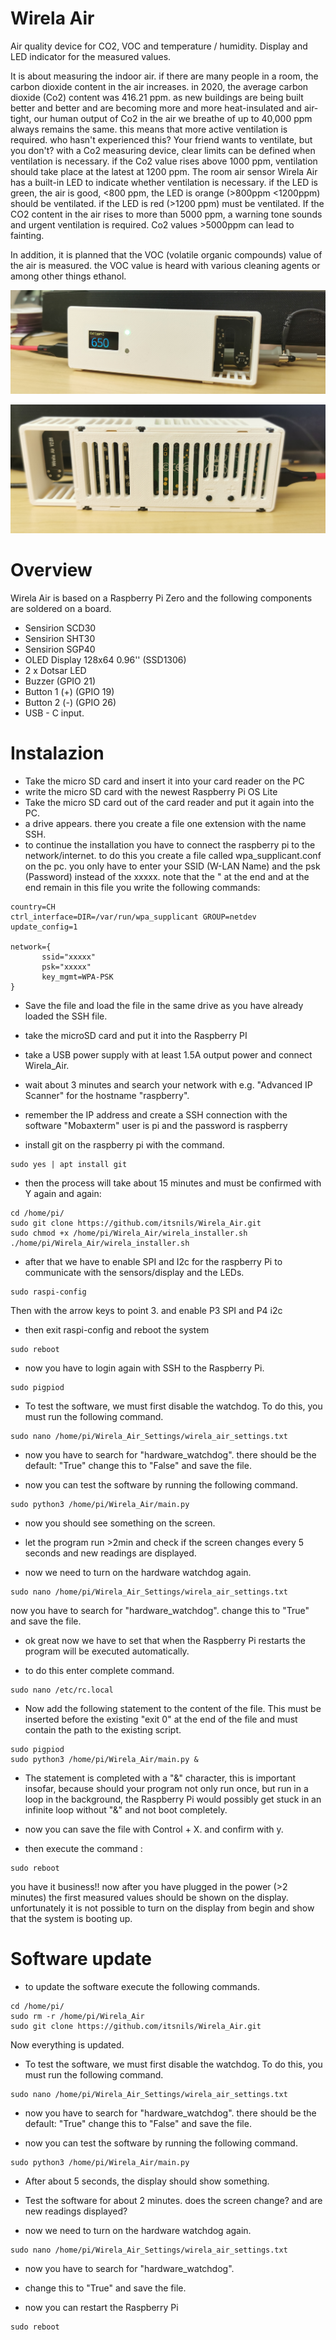 # Wirela Air
Air quality device for CO2, VOC and temperature / humidity. Display and LED indicator for the measured values.

It is about measuring the indoor air. if there are many people in a room, the carbon dioxide content in the air increases. in 2020, the average carbon dioxide (Co2) content was 416.21 ppm. as new buildings are being built better and better and are becoming more and more heat-insulated and air-tight, our human output of Co2 in the air we breathe of up to 40,000 ppm always remains the same. this means that more active ventilation is required. who hasn't experienced this? Your friend wants to ventilate, but you don't? with a Co2 measuring device, clear limits can be defined when ventilation is necessary. if the Co2 value rises above 1000 ppm, ventilation should take place at the latest at 1200 ppm. The room air sensor Wirela Air has a built-in LED to indicate whether ventilation is necessary. if the LED is green, the air is good, <800 ppm, the LED is orange (>800ppm <1200ppm) should be ventilated. if the LED is red (>1200 ppm) must be ventilated. If the CO2 content in the air rises to more than 5000 ppm, a warning tone sounds and urgent ventilation is required. Co2 values >5000ppm can lead to fainting. 

In addition, it is planned that the VOC (volatile organic compounds) value of the air is measured. the VOC value is heard with various cleaning agents or among other things ethanol.

![](Images/Wirela.PNG)

![](Images/Wirela%20back.PNG)

# Overview
Wirela Air is based on a Raspberry Pi Zero and the following components are soldered on a board.
* Sensirion SCD30
* Sensirion SHT30
* Sensirion SGP40
* OLED Display 128x64 0.96'' (SSD1306)
* 2 x Dotsar LED
* Buzzer (GPIO 21)
* Button 1 (+) (GPIO 19)
* Button 2 (-) (GPIO 26)
* USB - C input.


# Instalazion
* Take the micro SD card and insert it into your card reader on the PC
* write the micro SD card with the newest Raspberry Pi OS Lite
* Take the micro SD card out of the card reader and put it again into the PC.
* a drive appears. there you create a file one extension with the name SSH.
* to continue the installation you have to connect the raspberry pi to the network/internet. 
  to do this you create a file called wpa_supplicant.conf on the pc. you only have to enter your SSID (W-LAN Name) and the psk (Password) instead of the xxxxx. note that the " at the end and at the end remain
  in this file you write the following commands:
````
country=CH
ctrl_interface=DIR=/var/run/wpa_supplicant GROUP=netdev
update_config=1

network={
       ssid="xxxxx"
       psk="xxxxx"
       key_mgmt=WPA-PSK
}
````

* Save the file and load the file in the same drive as you have already loaded the SSH file.

* take the microSD card and put it into the Raspberry PI

* take a USB power supply with at least 1.5A output power and connect Wirela_Air.

* wait about 3 minutes and search your network with e.g. "Advanced IP Scanner" for the hostname "raspberry".

* remember the IP address and create a SSH connection with the software "Mobaxterm" user is pi and the password is raspberry

* install git on the raspberry pi with the command.

````
sudo yes | apt install git
````


* then the process will take about 15 minutes and must be confirmed with Y again and again: 

````
cd /home/pi/
sudo git clone https://github.com/itsnils/Wirela_Air.git
sudo chmod +x /home/pi/Wirela_Air/wirela_installer.sh
./home/pi/Wirela_Air/wirela_installer.sh
````

* after that we have to enable SPI and I2c for the raspberry Pi to communicate with the sensors/display and the LEDs.
````
sudo raspi-config
````
Then with the arrow keys to point 3.
and enable P3 SPI and P4 i2c

* then exit raspi-config and reboot the system
````
sudo reboot
````
* now you have to login again with SSH to the Raspberry Pi.
````
sudo pigpiod
````
* To test the software, we must first disable the watchdog. To do this, you must run the following command.

````
sudo nano /home/pi/Wirela_Air_Settings/wirela_air_settings.txt
````

* now you have to search for "hardware_watchdog".
there should be the default: "True"
change this to "False" and save the file.

* now you can test the software by running the following command.
````
sudo python3 /home/pi/Wirela_Air/main.py
````


* now you should see something on the screen.


* let the program run >2min and check if the screen changes every 5 seconds and new readings are displayed.

* now we need to turn on the hardware watchdog again.
````
sudo nano /home/pi/Wirela_Air_Settings/wirela_air_settings.txt
````

now you have to search for "hardware_watchdog".
change this to "True" and save the file.

* ok great now we have to set that when the Raspberry Pi restarts the program will be executed automatically.

* to do this enter complete command.
````
sudo nano /etc/rc.local
````

* Now add the following statement to the content of the file. This must be inserted before the existing "exit 0" at the end of the file and must contain the path to the existing script.
````
sudo pigpiod
sudo python3 /home/pi/Wirela_Air/main.py &
````
* The statement is completed with a "&" character, this is important insofar, because should your program not only run once, but run in a loop in the background, the Raspberry Pi would possibly get stuck in an infinite loop without "&" and not boot completely.

* now you can save the file with Control + X. and confirm with y.

* then execute the command :
````
sudo reboot
````
you have it business!!
now after you have plugged in the power (>2 minutes)
the first measured values should be shown on the display.
unfortunately it is not possible to turn on the display from begin and show that the system is booting up.


# Software update

* to update the software execute the following commands.
````
cd /home/pi/
sudo rm -r /home/pi/Wirela_Air
sudo git clone https://github.com/itsnils/Wirela_Air.git
````

Now everything is updated.
* To test the software, we must first disable the watchdog. To do this, you must run the following command.

````
sudo nano /home/pi/Wirela_Air_Settings/wirela_air_settings.txt
````

* now you have to search for "hardware_watchdog".
there should be the default: "True"
change this to "False" and save the file.

* now you can test the software by running the following command.
````
sudo python3 /home/pi/Wirela_Air/main.py
````

* After about 5 seconds, the display should show something.

* Test the software for about 2 minutes. does the screen change? and are new readings displayed?
* now we need to turn on the hardware watchdog again.
````
sudo nano /home/pi/Wirela_Air_Settings/wirela_air_settings.txt
````

* now you have to search for "hardware_watchdog".
* change this to "True" and save the file.

* now you can restart the Raspberry Pi
````
sudo reboot
````

